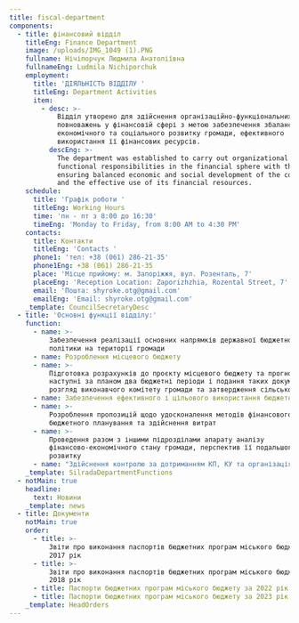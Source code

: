 ```yaml
---
title: fiscal-department
components:
  - title: фінансовий відділ
    titleEng: Finance Department
    image: /uploads/IMG_1049 (1).PNG
    fullname: Нічіпорчук Людмила Анатоліївна
    fullnameEng: Ludmila Nichiporchuk
    employment:
      title: 'ДІЯЛЬНІСТЬ ВІДДІЛУ '
      titleEng: Department Activities
      item:
        - desc: >-
            Відділ утворено для здійснення організаційно-функціональних
            повноважень у фінансовій сфері з метою забезпечення збалансованого
            економічного та соціального розвитку громади, ефективного
            використання її фінансових ресурсів.
          descEng: >-
            The department was established to carry out organizational and
            functional responsibilities in the financial sphere with the aim of
            ensuring balanced economic and social development of the community
            and the effective use of its financial resources.
    schedule:
      title: 'Графік роботи '
      titleEng: Working Hours
      time: 'пн - пт з 8:00 до 16:30'
      timeEng: 'Monday to Friday, from 8:00 AM to 4:30 PM'
    contacts:
      title: Контакти
      titleEng: 'Contacts '
      phone1: 'тел: +38 (061) 286-21-35'
      phone1Eng: +38 (061) 286-21-35
      place: 'Місце прийому: м. Запоріжжя, вул. Розенталь, 7'
      placeEng: 'Reception Location: Zaporizhzhia, Rozental Street, 7'
      email: 'Пошта: shyroke.otg@gmail.com'
      emailEng: 'Email: shyroke.otg@gmail.com'
    _template: CouncilSecretaryDesc
  - title: 'Основні функції відділу:'
    function:
      - name: >-
          Забезпечення реалізації основних напрямків державної бюджетної
          політики на території громади
      - name: Розроблення місцевого бюджету
      - name: >-
          Підготовка розрахунків до проєкту місцевого бюджету та прогнозу на
          наступні за планом два бюджетні періоди і подання таких документів на
          розгляд виконавчого комітету громади та затвердження сільською радою
      - name: Забезпечення ефективного і цільового використання бюджетних коштів
      - name: >-
          Розроблення пропозицій щодо удосконалення методів фінансового і
          бюджетного планування та здійснення витрат
      - name: >-
          Проведення разом з іншими підрозділами апарату аналізу
          фінансово-економічного стану громади, перспектив її подальшого
          розвитку
      - name: "Здійснення контролю за дотриманням КП, КУ та організаціями сільської ради законодавства щодо використання ними бюджетних коштів\_"
    _template: SilradaDepartmentFunctions
  - notMain: true
    headline:
      text: Новини
    _template: news
  - title: Документи
    notMain: true
    order:
      - title: >-
          Звіти про виконання паспортів бюджетних програм міського бюджету за
          2017 рік
      - title: >-
          Звіти про виконання паспортів бюджетних програм міського бюджету за
          2018 рік
      - title: Паспорти бюджетних програм міського бюджету за 2022 рік
      - title: Паспорти бюджетних програм міського бюджету за 2023 рік
    _template: HeadOrders
---
```


